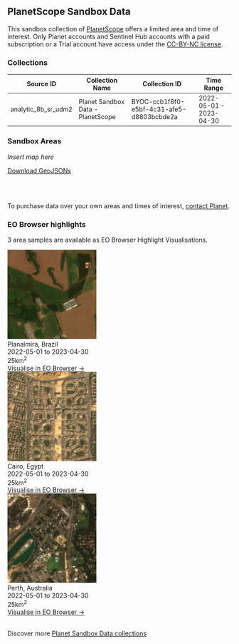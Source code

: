 ## PlanetScope Sandbox Data

This sandbox collection of <a href="../planetscope/">PlanetScope</a> offers a limited area and time of interest. Only Planet accounts and Sentinel Hub accounts with a paid subscription or a Trial account have access under the <a href="https://creativecommons.org/licenses/by-nc/4.0/" target="_blank">CC-BY-NC license</a>. 

### Collections
<table>
  <thead>
    <tr>
      <th>Source ID</th>
      <th>Collection Name</th>
      <th>Collection ID</th>
      <th>Time Range</th>
    </tr>
  </thead>
  <tbody>
    <tr>
      <td>analytic_8b_sr_udm2</td>
      <td>Planet Sandbox Data - PlanetScope</td>
      <td>BYOC-ccb1f8f0-e5bf-4c31-afe5-d8803bcbde2a</td>
      <td>2022-05-01 - 2023-04-30</td>
    </tr>
   </tbody>
</table>

### Sandbox Areas
*Insert map here*

<a href="../planetscope/polygons.geojson" download>Download GeoJSONs</a>

<br>
<br>

To purchase data over your own areas and times of interest, <a href="https://www.planet.com/contact-sales/#contact-sales)" target="_blank">contact Planet</a>. 

### EO Browser highlights
3 area samples are available as EO Browser Highlight Visualisations.
<br>
<div class="container33">
    <div class="image-card">
    <a href='https://apps.sentinel-hub.com/eo-browser/?zoom=14&lat=-16.59673&lng=-48.78251&themeId=PLANET_SANDBOX&visualizationUrl=https%3A%2F%2Fservices.sentinel-hub.com%2Fogc%2Fwms%2F11ce5d8a-4ae8-4f99-923c-334073b747a1&datasetId=ccb1f8f0-e5bf-4c31-afe5-d8803bcbde2a&fromTime=2022-11-17T00%3A00%3A00.000Z&toTime=2022-11-17T23%3A59%3A59.999Z&layerId=TRUE-COLOR&demSource3D="MAPZEN"' target="_blank"><img src="PS_BRA.png" alt="EOB Highlight 1" class="imagette"></a>
        <div class="info">
            <div class="title">Planalmira, Brazil</div>
            <div class="text">
                2022-05-01 to 2023-04-30<br>
                25km<sup>2</sup>
            </div>
            <div class="eob-link"><a href='https://apps.sentinel-hub.com/eo-browser/?zoom=14&lat=-16.59673&lng=-48.78251&themeId=PLANET_SANDBOX&visualizationUrl=https%3A%2F%2Fservices.sentinel-hub.com%2Fogc%2Fwms%2F11ce5d8a-4ae8-4f99-923c-334073b747a1&datasetId=ccb1f8f0-e5bf-4c31-afe5-d8803bcbde2a&fromTime=2022-11-17T00%3A00%3A00.000Z&toTime=2022-11-17T23%3A59%3A59.999Z&layerId=TRUE-COLOR&demSource3D="MAPZEN"' target="_blank">Visualise in EO Browser -></a></div>
        </div>
    </div>
    <div class="image-card">
    <a href='https://apps.sentinel-hub.com/eo-browser/?zoom=14&lat=30.05862&lng=31.47&themeId=PLANET_SANDBOX&visualizationUrl=https%3A%2F%2Fservices.sentinel-hub.com%2Fogc%2Fwms%2F11ce5d8a-4ae8-4f99-923c-334073b747a1&datasetId=ccb1f8f0-e5bf-4c31-afe5-d8803bcbde2a&fromTime=2022-11-20T00%3A00%3A00.000Z&toTime=2022-11-20T23%3A59%3A59.999Z&layerId=TRUE-COLOR&demSource3D="MAPZEN"' target="_blank"><img src="PS_EGY.png" alt="EOB Highlight 2" class="imagette"></a>
        <div class="info">
            <div class="title">Cairo, Egypt</div>
            <div class="text">
                2022-05-01 to 2023-04-30<br>
                25km<sup>2</sup>
            </div>
            <div class="eob-link"><a href='https://apps.sentinel-hub.com/eo-browser/?zoom=14&lat=30.05862&lng=31.47&themeId=PLANET_SANDBOX&visualizationUrl=https%3A%2F%2Fservices.sentinel-hub.com%2Fogc%2Fwms%2F11ce5d8a-4ae8-4f99-923c-334073b747a1&datasetId=ccb1f8f0-e5bf-4c31-afe5-d8803bcbde2a&fromTime=2022-11-20T00%3A00%3A00.000Z&toTime=2022-11-20T23%3A59%3A59.999Z&layerId=TRUE-COLOR&demSource3D="MAPZEN"' target="_blank">Visualise in EO Browser -></a></div>
        </div>
    </div>
    <div class="image-card">
    <a href='https://apps.sentinel-hub.com/eo-browser/?zoom=14&lat=-32.1112&lng=116.0231&themeId=PLANET_SANDBOX&visualizationUrl=https%3A%2F%2Fservices.sentinel-hub.com%2Fogc%2Fwms%2F11ce5d8a-4ae8-4f99-923c-334073b747a1&datasetId=ccb1f8f0-e5bf-4c31-afe5-d8803bcbde2a&fromTime=2023-04-19T00%3A00%3A00.000Z&toTime=2023-04-19T23%3A59%3A59.999Z&layerId=TRUE-COLOR&demSource3D="MAPZEN"' target="_blank"><img src="PS_AUS.png" alt="EOB Highlight 3" class="imagette"></a>
        <div class="info">
            <div class="title">Perth, Australia</div>
            <div class="text">
                2022-05-01 to 2023-04-30<br>
                25km<sup>2</sup>
            </div>
            <div class="eob-link"><a href='https://apps.sentinel-hub.com/eo-browser/?zoom=14&lat=-32.1112&lng=116.0231&themeId=PLANET_SANDBOX&visualizationUrl=https%3A%2F%2Fservices.sentinel-hub.com%2Fogc%2Fwms%2F11ce5d8a-4ae8-4f99-923c-334073b747a1&datasetId=ccb1f8f0-e5bf-4c31-afe5-d8803bcbde2a&fromTime=2023-04-19T00%3A00%3A00.000Z&toTime=2023-04-19T23%3A59%3A59.999Z&layerId=TRUE-COLOR&demSource3D="MAPZEN"' target="_blank">Visualise in EO Browser -></a></div>
        </div>
    </div>
</div>
<br>


Discover more <a href="../planet-sandbox-data/">Planet Sandbox Data collections</a>
